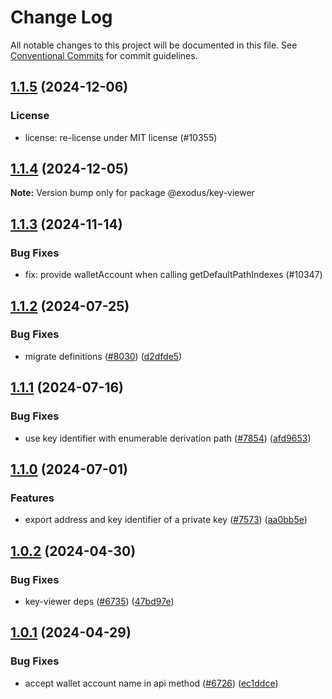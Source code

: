 # Change Log

All notable changes to this project will be documented in this file.
See [Conventional Commits](https://conventionalcommits.org) for commit guidelines.

## [1.1.5](https://github.com/ExodusMovement/exodus-hydra/compare/@exodus/key-viewer@1.1.4...@exodus/key-viewer@1.1.5) (2024-12-06)

### License

- license: re-license under MIT license (#10355)

## [1.1.4](https://github.com/ExodusMovement/exodus-hydra/compare/@exodus/key-viewer@1.1.3...@exodus/key-viewer@1.1.4) (2024-12-05)

**Note:** Version bump only for package @exodus/key-viewer

## [1.1.3](https://github.com/ExodusMovement/exodus-hydra/compare/@exodus/key-viewer@1.1.2...@exodus/key-viewer@1.1.3) (2024-11-14)

### Bug Fixes

- fix: provide walletAccount when calling getDefaultPathIndexes (#10347)

## [1.1.2](https://github.com/ExodusMovement/exodus-hydra/compare/@exodus/key-viewer@1.1.1...@exodus/key-viewer@1.1.2) (2024-07-25)

### Bug Fixes

- migrate definitions ([#8030](https://github.com/ExodusMovement/exodus-hydra/issues/8030)) ([d2dfde5](https://github.com/ExodusMovement/exodus-hydra/commit/d2dfde55dfa843eb52842f64b3aac3a6f9a59069))

## [1.1.1](https://github.com/ExodusMovement/exodus-hydra/compare/@exodus/key-viewer@1.1.0...@exodus/key-viewer@1.1.1) (2024-07-16)

### Bug Fixes

- use key identifier with enumerable derivation path ([#7854](https://github.com/ExodusMovement/exodus-hydra/issues/7854)) ([afd9653](https://github.com/ExodusMovement/exodus-hydra/commit/afd96533198a870568a83c4ecf03ead17d7797c1))

## [1.1.0](https://github.com/ExodusMovement/exodus-hydra/compare/@exodus/key-viewer@1.0.2...@exodus/key-viewer@1.1.0) (2024-07-01)

### Features

- export address and key identifier of a private key ([#7573](https://github.com/ExodusMovement/exodus-hydra/issues/7573)) ([aa0bb5e](https://github.com/ExodusMovement/exodus-hydra/commit/aa0bb5e57883e6bad28ba271d7a183ee5f7e504b))

## [1.0.2](https://github.com/ExodusMovement/exodus-hydra/compare/@exodus/key-viewer@1.0.1...@exodus/key-viewer@1.0.2) (2024-04-30)

### Bug Fixes

- key-viewer deps ([#6735](https://github.com/ExodusMovement/exodus-hydra/issues/6735)) ([47bd97e](https://github.com/ExodusMovement/exodus-hydra/commit/47bd97ec4f1cc7bee3a7d22b13f71682629acb6c))

## [1.0.1](https://github.com/ExodusMovement/exodus-hydra/compare/@exodus/key-viewer@1.0.0...@exodus/key-viewer@1.0.1) (2024-04-29)

### Bug Fixes

- accept wallet account name in api method ([#6726](https://github.com/ExodusMovement/exodus-hydra/issues/6726)) ([ec1ddce](https://github.com/ExodusMovement/exodus-hydra/commit/ec1ddce8e8ed0bd430e070f201024ef5a7031815))
